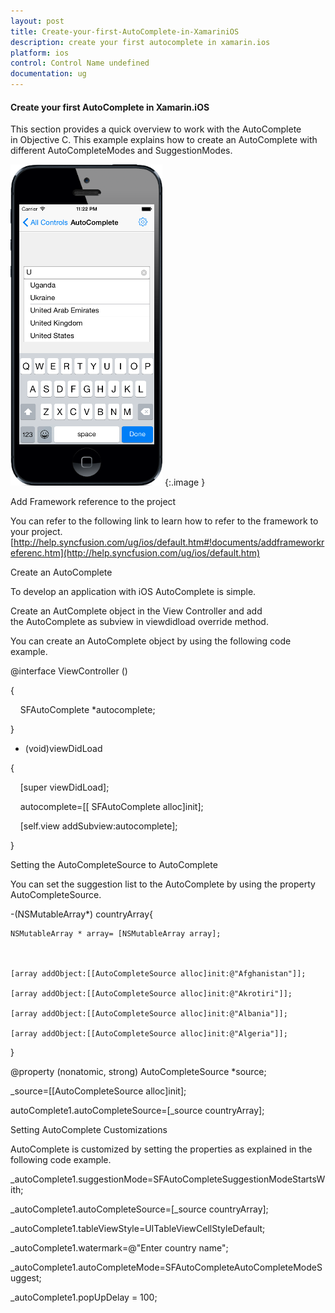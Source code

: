 ```yaml
---
layout: post
title: Create-your-first-AutoComplete-in-XamariniOS
description: create your first autocomplete in xamarin.ios
platform: ios
control: Control Name undefined
documentation: ug
---
```


#### Create your first AutoComplete in Xamarin.iOS

This section provides a quick overview to work with the AutoComplete in Objective C. This example explains how to create an AutoComplete with different AutoCompleteModes and SuggestionModes.

![](Create-your-first-AutoComplete-in-XamariniOS_images/Create-your-first-AutoComplete-in-XamariniOS_img1.png)
{:.image }


Add Framework reference to the project

You can refer to the following link to learn how to refer to the framework to your project. 
[http://help.syncfusion.com/ug/ios/default.htm#!documents/addframeworkreferenc.htm](http://help.syncfusion.com/ug/ios/default.htm)

Create an AutoComplete

To develop an application with iOS AutoComplete is simple. 

Create an AutComplete object in the View Controller and add the AutoComplete as subview in viewdidload override method.

You can create an AutoComplete object by using the following code example.



@interface ViewController ()

{

    SFAutoComplete *autocomplete;



}



- (void)viewDidLoad

{

    [super viewDidLoad];

    autocomplete=[[ SFAutoComplete alloc]init];

    [self.view addSubview:autocomplete];

}



Setting the AutoCompleteSource to AutoComplete

You can set the suggestion list to the AutoComplete by using the property AutoCompleteSource.

-(NSMutableArray*) countryArray{

    NSMutableArray * array= [NSMutableArray array];



    [array addObject:[[AutoCompleteSource alloc]init:@"Afghanistan"]];

    [array addObject:[[AutoCompleteSource alloc]init:@"Akrotiri"]];

    [array addObject:[[AutoCompleteSource alloc]init:@"Albania"]];

    [array addObject:[[AutoCompleteSource alloc]init:@"Algeria"]];

}

@property (nonatomic, strong) AutoCompleteSource *source;

_source=[[AutoCompleteSource alloc]init];

autoComplete1.autoCompleteSource=[_source countryArray];





Setting AutoComplete Customizations

AutoComplete is customized by setting the properties as explained in the following code example.

_autoComplete1.suggestionMode=SFAutoCompleteSuggestionModeStartsWith;

_autoComplete1.autoCompleteSource=[_source countryArray];

_autoComplete1.tableViewStyle=UITableViewCellStyleDefault;

_autoComplete1.watermark=@"Enter country name";

_autoComplete1.autoCompleteMode=SFAutoCompleteAutoCompleteModeSuggest;

_autoComplete1.popUpDelay = 100;





